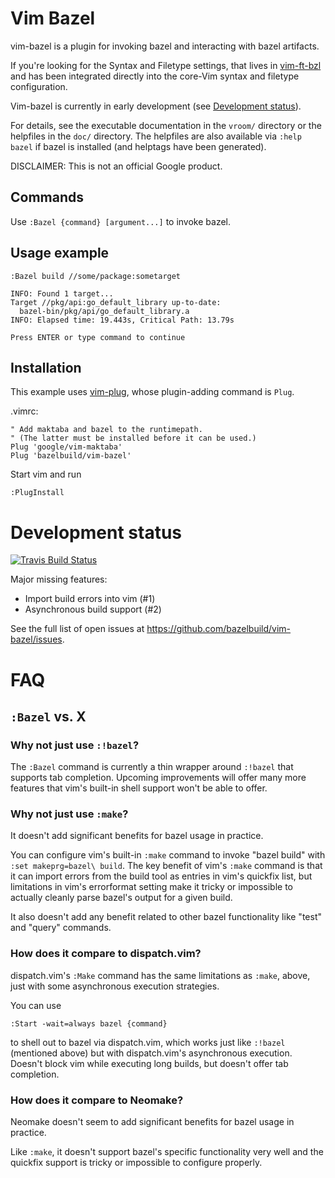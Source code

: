 # Vim Bazel

vim-bazel is a plugin for invoking bazel and interacting with bazel artifacts.

If you're looking for the Syntax and Filetype settings, that lives in
[vim-ft-bzl](https://github.com/bazelbuild/vim-ft-bzl) and has been integrated
directly into the core-Vim syntax and filetype configuration.

Vim-bazel is currently in early development (see [Development
status](#development-status)).

For details, see the executable documentation in the `vroom/` directory or the
helpfiles in the `doc/` directory. The helpfiles are also available via
`:help bazel` if bazel is installed (and helptags have been generated).

DISCLAIMER: This is not an official Google product.

## Commands

Use `:Bazel {command} [argument...]` to invoke bazel.

## Usage example

```vim
:Bazel build //some/package:sometarget
```
```text
INFO: Found 1 target...
Target //pkg/api:go_default_library up-to-date:
  bazel-bin/pkg/api/go_default_library.a
INFO: Elapsed time: 19.443s, Critical Path: 13.79s

Press ENTER or type command to continue
```

## Installation

This example uses [vim-plug](https://github.com/junegunn/vim-plug), whose
plugin-adding command is `Plug`.

.vimrc:
```vim
" Add maktaba and bazel to the runtimepath.
" (The latter must be installed before it can be used.)
Plug 'google/vim-maktaba'
Plug 'bazelbuild/vim-bazel'
```

Start vim and run
```vim
:PlugInstall
```

# Development status

[![Travis Build Status](https://travis-ci.org/bazelbuild/vim-bazel.svg?branch=master)](https://travis-ci.org/bazelbuild/vim-bazel)

Major missing features:

 * Import build errors into vim (#1)
 * Asynchronous build support (#2)

See the full list of open issues at
https://github.com/bazelbuild/vim-bazel/issues.

# FAQ

## `:Bazel` vs. X

### Why not just use `:!bazel`?

The `:Bazel` command is currently a thin wrapper around `:!bazel` that supports
tab completion. Upcoming improvements will offer many more features that vim's
built-in shell support won't be able to offer.

### Why not just use `:make`?

It doesn't add significant benefits for bazel usage in practice.

You can configure vim's built-in `:make` command to invoke "bazel build" with
`:set makeprg=bazel\ build`. The key benefit of vim's `:make` command is that it
can import errors from the build tool as entries in vim's quickfix list, but
limitations in vim's errorformat setting make it tricky or impossible to
actually cleanly parse bazel's output for a given build.

It also doesn't add any benefit related to other bazel functionality like "test"
and "query" commands.

### How does it compare to dispatch.vim?

dispatch.vim's `:Make` command has the same limitations as `:make`, above, just
with some asynchronous execution strategies.

You can use
```vim
:Start -wait=always bazel {command}
```
to shell out to bazel via dispatch.vim, which works just like `:!bazel`
(mentioned above) but with dispatch.vim's asynchronous execution. Doesn't block
vim while executing long builds, but doesn't offer tab completion.

### How does it compare to Neomake?

Neomake doesn't seem to add significant benefits for bazel usage in practice.

Like `:make`, it doesn't support bazel's specific functionality very well and
the quickfix support is tricky or impossible to configure properly.

